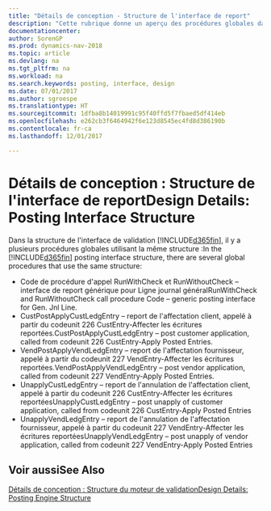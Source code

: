```yaml
---
title: "Détails de conception - Structure de l'interface de report"
description: "Cette rubrique donne un aperçu des procédures globales dans la structure de l'interface de report."
documentationcenter: 
author: SorenGP
ms.prod: dynamics-nav-2018
ms.topic: article
ms.devlang: na
ms.tgt_pltfrm: na
ms.workload: na
ms.search.keywords: posting, interface, design
ms.date: 07/01/2017
ms.author: sgroespe
ms.translationtype: HT
ms.sourcegitcommit: 1dfba8b14019991c95f40ffd5f7fbaed5df414eb
ms.openlocfilehash: e262cb3f6464942f6e123d8545ec4fd8d386190b
ms.contentlocale: fr-ca
ms.lasthandoff: 12/01/2017

---
```

# <a name="design-details-posting-interface-structure"></a><span data-ttu-id="92417-103">Détails de conception : Structure de l'interface de report</span><span class="sxs-lookup"><span data-stu-id="92417-103">Design Details: Posting Interface Structure</span></span>
<span data-ttu-id="92417-104">Dans la structure de l'interface de validation [!INCLUDE[d365fin](includes/d365fin_md.md)], il y a plusieurs procédures globales utilisant la même structure :</span><span class="sxs-lookup"><span data-stu-id="92417-104">In the [!INCLUDE[d365fin](includes/d365fin_md.md)] posting interface structure, there are several global procedures that use the same structure:</span></span>  
  
* <span data-ttu-id="92417-105">Code de procédure d'appel RunWithCheck et RunWithoutCheck – interface de report générique pour Ligne journal général</span><span class="sxs-lookup"><span data-stu-id="92417-105">RunWithCheck and RunWithoutCheck call procedure Code – generic posting interface for Gen. Jnl Line.</span></span>  
* <span data-ttu-id="92417-106">CustPostApplyCustLedgEntry – report de l'affectation client, appelé à partir du codeunit 226 CustEntry-Affecter les écritures reportées.</span><span class="sxs-lookup"><span data-stu-id="92417-106">CustPostApplyCustLedgEntry – post customer application, called from codeunit 226 CustEntry-Apply Posted Entries.</span></span>  
* <span data-ttu-id="92417-107">VendPostApplyVendLedgEntry – report de l'affectation fournisseur, appelé à partir du codeunit 227 VendEntry-Affecter les écritures reportées.</span><span class="sxs-lookup"><span data-stu-id="92417-107">VendPostApplyVendLedgEntry – post vendor application, called from codeunit 227 VendEntry-Apply Posted Entries.</span></span>  
* <span data-ttu-id="92417-108">UnapplyCustLedgEntry – report de l'annulation de l'affectation client, appelé à partir du codeunit 226 CustEntry-Affecter les écritures reportées</span><span class="sxs-lookup"><span data-stu-id="92417-108">UnapplyCustLedgEntry – post unapply of customer application, called from codeunit 226 CustEntry-Apply Posted Entries</span></span>  
* <span data-ttu-id="92417-109">UnapplyVendLedgEntry – report de l'annulation de l'affectation fournisseur, appelé à partir du codeunit 227 VendEntry-Affecter les écritures reportées</span><span class="sxs-lookup"><span data-stu-id="92417-109">UnapplyVendLedgEntry – post unapply of vendor application, called from codeunit 227 VendEntry-Apply Posted Entries</span></span>  
  
## <a name="see-also"></a><span data-ttu-id="92417-110">Voir aussi</span><span class="sxs-lookup"><span data-stu-id="92417-110">See Also</span></span>  
[<span data-ttu-id="92417-111">Détails de conception : Structure du moteur de validation</span><span class="sxs-lookup"><span data-stu-id="92417-111">Design Details: Posting Engine Structure</span></span>](design-details-posting-engine-structure.md)
